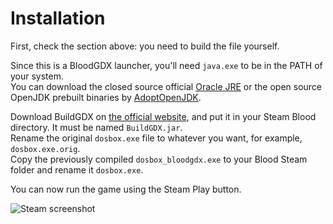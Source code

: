 # Installation

First, check the section above: you need to build the file yourself.

Since this is a BloodGDX launcher, you'll need `java.exe` to be in the PATH of your system. \
You can download the closed source official [Oracle JRE](https://www.java.com/download/) or the open source OpenJDK prebuilt binaries by [AdoptOpenJDK](https://adoptopenjdk.net/).

Download BuildGDX on [the official website](https://m210.duke4.net/), and put it in your Steam Blood directory.
It must be named `BuildGDX.jar`. \
Rename the original `dosbox.exe` file to whatever you want, for example, `dosbox.exe.orig`. \
Copy the previously compiled `dosbox_bloodgdx.exe` to your Blood Steam folder and rename it `dosbox.exe`.

You can now run the game using the Steam Play button.

![Steam screenshot](../../../.images/Steam_screenshot.png)
